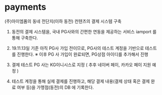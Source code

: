 # payments

(주)아이엠폼의 동네 전단지(이하 동전) 컨텐츠의 결제 시스템 구축

1) 동전의 결제 시스템을, 국내 PG사와의 간편한 연동을 제공하는 서비스 iamport 를 통해 구축한다.

2) 19.11.13일 기준 아직 PG사 가입 전이므로, PG사의 테스트 계정을 기반으로 테스트를 진행한다.
※ 이후 PG 사 가입이 완료되면, PG상점 아이디를 추가해서 진행

3) 결제 테스트 PG 사는 KG이니시스로 지정 ( 추후 네이버 페이, 카카오 페이 지원 예정 )

4) 테스트 계정을 통해 실제 결제를 진행하고, 해당 결제 내용(결제 상태 혹은 결제 완료 여부 등)을 가맹점(동전)의 DB 에 기록한다.